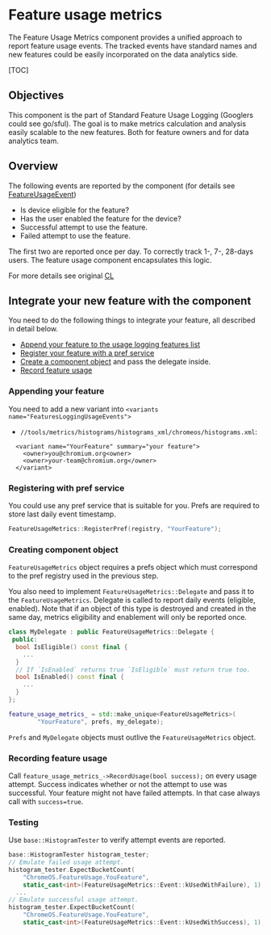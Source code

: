 # Feature usage metrics

The Feature Usage Metrics component provides a unified approach to report
feature usage events. The tracked events have standard names and new features
could be easily incorporated on the data analytics side.

[TOC]

## Objectives

This component is the part of Standard Feature Usage Logging (Googlers could see
go/sful). The goal is to make metrics calculation and analysis easily scalable
to the new features. Both for feature owners and for data analytics team.

## Overview

The following events are reported by the component (for details see
[FeatureUsageEvent][1])
* Is device eligible for the feature?
* Has the user enabled the feature for the device?
* Successful attempt to use the feature.
* Failed attempt to use the feature.

The first two are reported once per day. To correctly track 1-, 7-, 28-days
users. The feature usage component encapsulates this logic.

For more details see original [CL](https://crrev.com/c/2596263)

[1]: https://source.chromium.org/search?q=FeatureUsageEvent%20f:metrics&ss=chromium

## Integrate your new feature with the component

You need to do the following things to integrate your feature, all described in
detail below.

*   [Append your feature to the usage logging features list](#Appending-your-feature)
*   [Register your feature with a pref service](#Registering-with-pref-service)
*   [Create a component object](#Creating-component-object) and pass the
    delegate inside.
*   [Record feature usage](#Recording-feature-usage)

### Appending your feature

You need to add a new variant into `<variants
name="FeaturesLoggingUsageEvents">`

*   `//tools/metrics/histograms/histograms_xml/chromeos/histograms.xml`:

```
  <variant name="YourFeature" summary="your feature">
    <owner>you@chromium.org<owner>
    <owner>your-team@chromium.org</owner>
  </variant>
```

### Registering with pref service

You could use any pref service that is suitable for you. Prefs are required to
store last daily event timestamp.

```c++
FeatureUsageMetrics::RegisterPref(registry, "YourFeature");
```

### Creating component object
`FeatureUsageMetrics` object requires a prefs object which must correspond to the
pref registry used in the previous step.

You also need to implement `FeatureUsageMetrics::Delegate` and pass it to the
`FeatureUsageMetrics`. Delegate is called to report daily events (eligible,
enabled). Note that if an object of this type is destroyed and created in the
same day, metrics eligibility and enablement will only be reported once.

```c++
class MyDelegate : public FeatureUsageMetrics::Delegate {
 public:
  bool IsEligible() const final {
    ...
  }
  // If `IsEnabled` returns true `IsEligible` must return true too.
  bool IsEnabled() const final {
    ...
  }
};
```

```c++
feature_usage_metrics_ = std::make_unique<FeatureUsageMetrics>(
        "YourFeature", prefs, my_delegate);
```

`Prefs` and `MyDelegate` objects must outlive the `FeatureUsageMetrics` object.

### Recording feature usage
Call `feature_usage_metrics_->RecordUsage(bool success);` on every usage
attempt. Success indicates whether or not the attempt to use was successful.
Your feature might not have failed attempts. In that case always call with
`success=true`.

### Testing
Use `base::HistogramTester` to verify attempt events are reported.

```c++
base::HistogramTester histogram_tester;
// Emulate failed usage attempt.
histogram_tester.ExpectBucketCount(
    "ChromeOS.FeatureUsage.YouFeature",
    static_cast<int>(FeatureUsageMetrics::Event::kUsedWithFailure), 1);
  ...
// Emulate successful usage attempt.
histogram_tester.ExpectBucketCount(
    "ChromeOS.FeatureUsage.YouFeature",
    static_cast<int>(FeatureUsageMetrics::Event::kUsedWithSuccess), 1);
```
